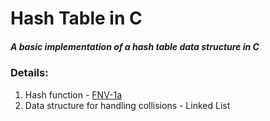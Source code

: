 # Hash Table in C
##### A basic implementation of a hash table data structure in C

### Details:

1. Hash function  - [FNV-1a](https://github.com/aappleby/smhasher/blob/0ff96f7835817a27d0487325b6c16033e2992eb5/src/Hashes.cpp#L89)
2. Data structure for handling collisions - Linked List